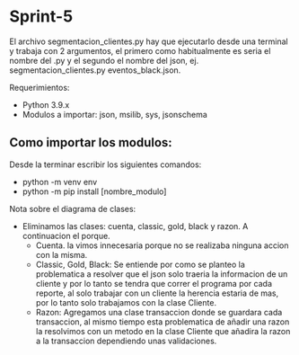 # Sprint-5

  El archivo segmentacion_clientes.py hay que ejecutarlo desde una terminal y trabaja con 2 argumentos, el primero como habitualmente es seria el nombre del .py y el segundo el nombre del json, ej. segmentacion_clientes.py eventos_black.json.

  Requerimientos:
- Python 3.9.x
- Modulos a importar: json, msilib, sys, jsonschema

## Como importar los modulos:
Desde la terminar escribir los siguientes comandos:
- python -m venv env
- python -m pip install [nombre_modulo]

Nota sobre el diagrama de clases:

- Eliminamos las clases: cuenta, classic, gold, black y razon. A continuacion el porque.
  - Cuenta. la vimos innecesaria porque no se realizaba ninguna accion con la misma.
  - Classic, Gold, Black: Se entiende por como se planteo la problematica a resolver que el json solo traeria la informacion de un cliente y por lo tanto se tendra que correr el programa por cada reporte, al solo trabajar con un cliente la herencia estaria de mas, por lo tanto solo trabajamos con la clase Cliente.
  - Razon: Agregamos una clase transaccion donde se guardara cada transaccion, al mismo tiempo esta problematica de añadir una razon la resolvimos con un metodo en la clase Cliente que añadira la razon a la transaccion dependiendo unas validaciones.
  

 
